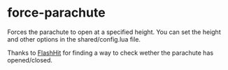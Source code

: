 # force-parachute

Forces the parachute to open at a specified height. You can set the height and other options in the shared/config.lua file.

Thanks to [FlashHit](https://github.com/FlashHit) for finding a way to check wether the parachute has opened/closed.
